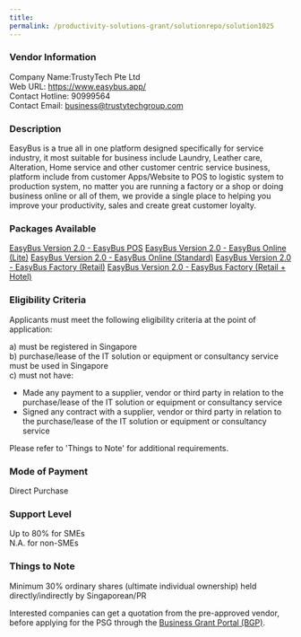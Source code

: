 ```yaml
---
title: 
permalink: /productivity-solutions-grant/solutionrepo/solution1025
---
```


### Vendor Information
Company Name:TrustyTech Pte Ltd <br>Web URL: https://www.easybus.app/ <br>Contact Hotline: 90999564 <br>Contact Email: business@trustytechgroup.com <br>

### Description

EasyBus is a true all in one platform designed specifically for service industry, it most suitable for business include Laundry, Leather care, Alteration, Home service and other customer centric service business, platform include from customer Apps/Website to POS to logistic system to production system, no matter you are running a factory or a shop or doing business online or all of them, we provide a single place to helping you improve your productivity, sales and create great customer loyalty.

### Packages Available

<a href='https://www.gobusiness.gov.sg/images/psg/Desensitised_Trustytech_20200331_Annex_3_Part_1.pdf' target='_blank'>EasyBus Version 2.0 - EasyBus POS</a>
<a href='https://www.gobusiness.gov.sg/images/psg/Desensitised_Trustytech_20200331_Annex_3_Part_2.pdf' target='_blank'>EasyBus Version 2.0 - EasyBus Online (Lite)</a>
<a href='https://www.gobusiness.gov.sg/images/psg/Desensitised_Trustytech_20200331_Annex_3_Part_2.pdf' target='_blank'>EasyBus Version 2.0 - EasyBus Online (Standard)</a>
<a href='https://www.gobusiness.gov.sg/images/psg/Desensitised_Trustytech_20200331_Annex_3_Part_5.pdf' target='_blank'>EasyBus Version 2.0 - EasyBus Factory (Retail)</a>
<a href='https://www.gobusiness.gov.sg/images/psg/Desensitised_Trustytech_20200331_Annex_3_Part_6.pdf' target='_blank'>EasyBus Version 2.0 - EasyBus Factory (Retail + Hotel)</a>

### Eligibility Criteria

Applicants must meet the following eligibility criteria at the point of application:

a) must be registered in Singapore <br>
b) purchase/lease of the IT solution or equipment or consultancy service must be used in Singapore <br>
c) must not have:
- Made any payment to a supplier, vendor or third party in relation to the purchase/lease of the IT solution or equipment or consultancy service
- Signed any contract with a supplier, vendor or third party in relation to the purchase/lease of the IT solution or equipment or consultancy service

Please refer to 'Things to Note' for additional requirements.

### Mode of Payment
Direct Purchase

### Support Level
Up to 80% for SMEs <br>
N.A. for non-SMEs

### Things to Note
Minimum 30% ordinary shares (ultimate individual ownership) held directly/indirectly by Singaporean/PR

Interested companies can get a quotation from the pre-approved vendor, before applying for the PSG through the <a target='_blank' href='https://www.businessgrants.gov.sg/'>Business Grant Portal (BGP)</a>.
